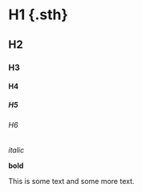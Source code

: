# H1 {.sth}

## H2

### H3

#### H4

##### H5

###### H6

*italic*

**bold**

This is some text
and some more text.
